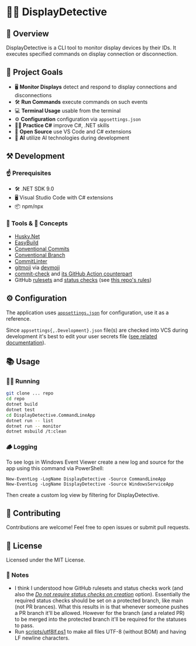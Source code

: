 # 🕵️‍♂️ DisplayDetective

## 📃 Overview

DisplayDetective is a CLI tool to monitor display devices by their IDs. It executes specified commands on display connection or disconnection.

## 🎯 Project Goals

- 🖥️ **Monitor Displays** detect and respond to display connections and disconnections
- 🛠️ **Run Commands** execute commands on such events
- 💻 **Terminal Usage** usable from the terminal
- ⚙️ **Configuration** configuration via `appsettings.json`
- 🧑‍💻 **Practice C#** improve C#, .NET skills
- 🔧 **Open Source** use VS Code and C# extensions
- 🤖 **AI** utilize AI technologies during development

## ⚒️ Development

### ☝️ Prerequisites

- 🛠️ .NET SDK 9.0
- 🖥️ Visual Studio Code with C# extensions
- 📦 npm/npx

### 🔨 Tools  & 🧠 Concepts

- [Husky.Net](https://alirezanet.github.io/Husky.Net/)
- [EasyBuild](https://github.com/easybuild-org/)
- [Conventional Commits](https://www.conventionalcommits.org/)
- [Conventional Branch](https://conventional-branch.github.io/)
- [CommitLinter](https://github.com/easybuild-org/EasyBuild.CommitLinter)
- [gitmoji](https://gitmoji.dev/) via [devmoji](https://github.com/folke/devmoji)
- [commit-check](https://github.com/commit-check/commit-check) and [its GitHub Action counterpart](https://github.com/commit-check/commit-check-action)
- GitHub [rulesets](https://docs.github.com/en/repositories/configuring-branches-and-merges-in-your-repository/managing-rulesets/about-rulesets) and [status checks](https://docs.github.com/en/pull-requests/collaborating-with-pull-requests/collaborating-on-repositories-with-code-quality-features/about-status-checks) (see [this repo's rules](https://github.com/kohanyirobert/DisplayDetective/rules))

## ⚙️ Configuration

The application uses [`appsettings.json`](appsettings.json) for configuration, use it as a reference.

Since `appsettings{,.Development}.json` file(s) are checked into VCS during development
it's best to edit your user secrets file ([see related documentation](https://learn.microsoft.com/en-us/aspnet/core/security/app-secrets)).

## 📚 Usage

### 🏃‍♂️ Running

```sh
git clone ... repo
cd repo
dotnet build
dotnet test
cd DisplayDetective.CommandLineApp
dotnet run -- list
dotnet run -- monitor
dotnet msbuild /t:clean
```

### 🪵 Logging

To see logs in Windows Event Viewer create a new log and source for the app using this command via PowerShell:

```pwsh
New-EventLog -LogName DisplayDetective -Source CommandLineApp
New-EventLog -LogName DisplayDetective -Source WindowsServiceApp
```

Then create a custom log view by filtering for DisplayDetective.

## 🤝 Contributing

Contributions are welcome! Feel free to open issues or submit pull requests.

## 📄 License

Licensed under the MIT License.

### 📝 Notes

- I think I understood how GitHub rulesets and status checks work (and also the
  [*Do not require status checks on creation*](https://docs.github.com/en/enterprise-cloud@latest/repositories/configuring-branches-and-merges-in-your-repository/managing-rulesets/available-rules-for-rulesets#require-status-checks-to-pass-before-merging) option).
  Essentially the required status checks should be set on a protected branch, like main (not PR brances).
  What this results in is that whenever someone pushes a PR branch it'll be allowed.
  However for the branch (and a related PR) to be merged into the protected branch it'll be required for the statuses to pass.
- Run [scripts/utf8lf.ps1](scripts/utf8lf.ps1) to make all files UTF-8 (without BOM) and having LF newline characters.
